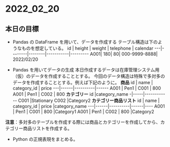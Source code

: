 # 2022_02_20

## 本日の目標

- Pandas の DataFrame を用いて、データを作成する
  テーブル構造は下のようなものを想定している。
  id | height | weight | telephone | calendar
  ---|--------|--------|-----------|---------
  A001| 180| 80| 000-9999-8888| 2022/02/20

- Pandas を用いてデータの生成
  本日作成するデータは在庫管理システム用（仮）のデータを作成することとする。
  今回のデータ構造は特殊で多対多のデータを作成することとする。例えば下記のように。
  **商品**
  id | name | category_id | price
  ---|------|----------|------
  A001 | Pen1 | C001 | 800
  A001 | Pen1 | C002 | 800
  **カテゴリー**
  id |category_name
  -|-----|------------
  C001 |Stationary
  C002 |Category2
  **カテゴリー商品リスト**
  id | name | category_id | price |category_name
  ---|------|----------|------|----
  A001 | Pen1 | C001 | 800 |Category1
  A001 | Pen1 | C002 | 800 |Category2

**注意**：多対多のテーブルを作成する際には商品とカテゴリーを作成してから、カテゴリー商品リストを作成する。

- Python の正規表現をまとめる。
